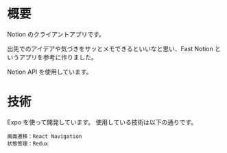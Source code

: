 # 概要

Notion のクライアントアプリです。

出先でのアイデアや気づきをサッとメモできるといいなと思い、Fast Notion というアプリを参考に作りました。

Notion API を使用しています。

# 技術

Expo を使って開発しています。
使用している技術は以下の通りです。

```
画面遷移：React Navigation
状態管理：Redux
```

